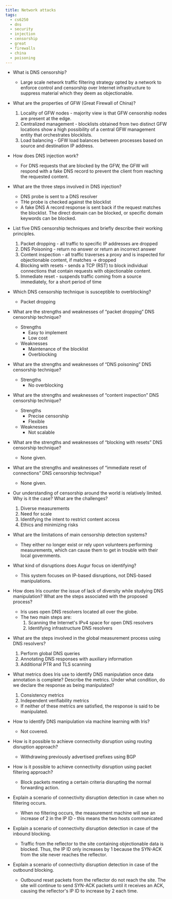 ```yaml
---
title: Network attacks
tags:
  - cs6250
  - dns
  - security
  - injection
  - censorship
  - great
  - firewalls
  - china
  - poisoning
---
```


- What is DNS censorship?

  - Large scale network traffic filtering strategy opted by a network to enforce
    control and censorship over Internet infrastructure to suppress material
    which they deem as objectionable.

- What are the properties of GFW (Great Firewall of China)?

  1. Locality of GFW nodes - majority view is that GFW censorship nodes are
     present at the edge.
  2. Centralized management - blocklists obtained from two distinct GFW
     locations show a high possibility of a central GFW management entity that
     orchestrates blocklists.
  3. Load balancing - GFW load balances between processes based on source and
     destination IP address.

- How does DNS injection work?

  - For DNS requests that are blocked by the GFW, the GFW will respond with a
    fake DNS record to prevent the client from reaching the requested content.

- What are the three steps involved in DNS injection?

  - DNS probe is sent to a DNS resolver
  - THe probe is checked against the blocklist
  - A fake DNS A record response is sent back if the request matches the
    blocklist. The direct domain can be blocked, or specific domain keywords can
    be blocked.

- List five DNS censorship techniques and briefly describe their working
  principles.

  1. Packet dropping - all traffic to specific IP addresses are dropped
  2. DNS Poisoning - return no answer or return an incorrect answer
  3. Content inspection - all traffic traverses a proxy and is inspected for
     objectionable content, if matches -> dropped
  4. Blocking with resets - sends a TCP (RST) to block individual connections
     that contain requests with objectionable content.
  5. Immediate reset - suspends traffic coming from a source immediately, for a
     short period of time

- Which DNS censorship technique is susceptible to overblocking?

  - Packet dropping

- What are the strengths and weaknesses of “packet dropping” DNS censorship
  technique?

  - Strengths
    - Easy to implement
    - Low cost
  - Weaknesses
    - Maintenance of the blocklist
    - Overblocking

- What are the strengths and weaknesses of “DNS poisoning” DNS censorship
  technique?

  - Strengths
    - No overblocking

- What are the strengths and weaknesses of “content inspection” DNS censorship
  technique?

  - Strengths
    - Precise censorship
    - Flexible
  - Weaknesses
    - Not scalable

- What are the strengths and weaknesses of “blocking with resets” DNS censorship
  technique?

  - None given.

- What are the strengths and weaknesses of “immediate reset of connections” DNS
  censorship technique?

  - None given.

- Our understanding of censorship around the world is relatively limited. Why is
  it the case? What are the challenges?

  1. Diverse measurements
  2. Need for scale
  3. Identifying the intent to restrict content access
  4. Ethics and minimizing risks

- What are the limitations of main censorship detection systems?

  - They either no longer exist or rely upon volunteers performing measurements,
    which can cause them to get in trouble with their local governments.

- What kind of disruptions does Augur focus on identifying?

  - This system focuses on IP-based disruptions, not DNS-based manipulations.

- How does Iris counter the issue of lack of diversity while studying DNS
  manipulation? What are the steps associated with the proposed process?

  - Iris uses open DNS resolvers located all over the globe.
  - The two main steps are:
    1. Scanning the Internet's IPv4 space for open DNS resolvers
    2. Identifying infrastructure DNS resolvers

- What are the steps involved in the global measurement process using DNS
  resolvers?

  1. Perform global DNS queries
  2. Annotating DNS responses with auxiliary information
  3. Additional PTR and TLS scanning

- What metrics does Iris use to identify DNS manipulation once data annotation
  is complete? Describe the metrics. Under what condition, do we declare the
  response as being manipulated?

  1. Consistency metrics
  2. Independent verifiability metrics

  - If neither of these metrics are satisfied, the response is said to be
    manipulated.

- How to identify DNS manipulation via machine learning with Iris?

  - Not covered.

- How is it possible to achieve connectivity disruption using routing disruption
  approach?

  - Withdrawing previously advertised prefixes using BGP

- How is it possible to achieve connectivity disruption using packet filtering
  approach?

  - Block packets meeting a certain criteria disrupting the normal forwarding
    action.

- Explain a scenario of connectivity disruption detection in case when no
  filtering occurs.

  - When no filtering occurs, the measurement machine will see an increase of 2
    in the IP ID - this means the two hosts communicated

- Explain a scenario of connectivity disruption detection in case of the inbound
  blocking.

  - Traffic from the reflector to the site containing objectionable data is
    blocked. Thus, the IP ID only increases by 1 because the SYN-ACK from the
    site never reaches the reflector.

- Explain a scenario of connectivity disruption detection in case of the
  outbound blocking.

  - Outbound reset packets from the reflector do not reach the site. The site
    will continue to send SYN-ACK packets until it receives an ACK, causing the
    reflector's IP ID to increase by 2 each time.
